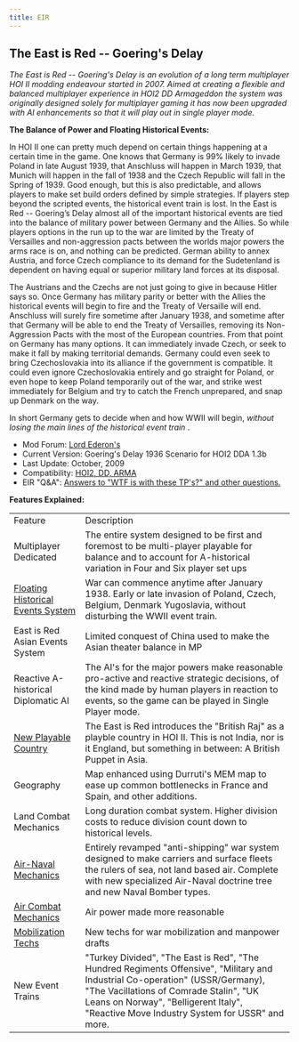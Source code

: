 ```yaml
---
title: EIR
---
```



##    **The East is Red -- Goering's Delay** 

*The East is Red -- Goering's Delay is an evolution of a long term
multiplayer HOI II modding endeavour started in 2007. Aimed at creating
a flexible and balanced multiplayer experience in HOI2 DD Armageddon the
system was originally designed solely for multiplayer gaming it has now
been upgraded with AI enhancements so that it will play out in single
player mode.*

**The Balance of Power and Floating Historical Events:**

In HOI II one can pretty much depend on certain things happening at a
certain time in the game. One knows that Germany is 99% likely to invade
Poland in late August 1939, that Anschluss will happen in March 1939,
that Munich will happen in the fall of 1938 and the Czech Republic will
fall in the Spring of 1939. Good enough, but this is also predictable,
and allows players to make set build orders defined by simple
strategies. If players step beyond the scripted events, the historical
event train is lost. In the East is Red -- Goering’s Delay almost all of
the important historical events are tied into the balance of military
power between Germany and the Allies. So while players options in the
run up to the war are limited by the Treaty of Versailles and
non-aggression pacts between the worlds major powers the arms race is
on, and nothing can be predicted. German ability to annex Austria, and
force Czech compliance to its demand for the Sudetenland is dependent on
having equal or superior military land forces at its disposal.

The Austrians and the Czechs are not just going to give in because
Hitler says so. Once Germany has military parity or better with the
Allies the historical events will begin to fire and the Treaty of
Versaille will end. Anschluss will surely fire sometime after January
1938, and sometime after that Germany will be able to end the Treaty of
Versailles, removing its Non-Aggression Pacts with the most of the
European countries. From that point on Germany has many options. It can
immediately invade Czech, or seek to make it fall by making territorial
demands. Germany could even seek to bring Czechoslovakia into its
alliance if the government is compatible. It could even ignore
Czechoslovakia entirely and go straight for Poland, or even hope to keep
Poland temporarily out of the war, and strike west immediately for
Belgium and try to catch the French unprepared, and snap up Denmark on
the way.

In short Germany gets to decide when and how WWII will begin, *without
losing the main lines of the historical event train* .

-   Mod Forum: [Lord
    Ederon's](http://forums.ederon.net/default.aspx?g=topics&f=55)
-   Current Version: Goering's Delay 1936 Scenario for HOI2 DDA 1.3b
-   Last Update: October, 2009
-   Compatibility: [HOI2, DD,
    ARMA](/wiki/Abbreviations#H "Abbreviations")
-   EIR "Q&A": [Answers to "WTF is with these TP's?" and other
    questions.](http://forums.ederon.net/default.aspx?g=posts&t=1707EIR:)

**Features Explained:**

|                                                                                           |                                                                                                                                                                                                                                                                    |
|-------------------------------------------------------------------------------------------|--------------------------------------------------------------------------------------------------------------------------------------------------------------------------------------------------------------------------------------------------------------------|
| Feature                                                                                   | Description                                                                                                                                                                                                                                                        |
| Multiplayer Dedicated                                                                     | The entire system designed to be first and foremost to be multi-player playable for balance and to account for A-historical variation in Four and Six player set ups                                                                                               |
| [Floating Historical Events System](http://forums.ederon.net/default.aspx?g=posts&t=1683) | War can commence anytime after January 1938. Early or late invasion of Poland, Czech, Belgium, Denmark Yugoslavia, without disturbing the WWII event train.                                                                                                        |
| East is Red Asian Events System                                                           | Limited conquest of China used to make the Asian theater balance in MP                                                                                                                                                                                             |
| Reactive A-historical Diplomatic AI                                                       | The AI's for the major powers make reasonable pro-active and reactive strategic decisions, of the kind made by human players in reaction to events, so the game can be played in Single Player mode.                                                               |
| [New Playable Country](http://forums.ederon.net/default.aspx?g=posts&t=1694)              | The East is Red introduces the "British Raj" as a playble country in HOI II. This is not India, nor is it England, but something in between: A British Puppet in Asia.                                                                                             |
| Geography                                                                                 | Map enhanced using Durruti's MEM map to ease up common bottlenecks in France and Spain, and other additions.                                                                                                                                                       |
| Land Combat Mechanics                                                                     | Long duration combat system. Higher division costs to reduce division count down to historical levels.                                                                                                                                                             |
| [Air-Naval Mechanics](http://img233.imageshack.us/img233/5972/tech4aa2.png)               | Entirely revamped "anti-shipping" war system designed to make carriers and surface fleets the rulers of sea, not land based air. Complete with new specialized Air-Naval doctrine tree and new Naval Bomber types.                                                 |
| [Air Combat Mechanics](http://forums.ederon.net/default.aspx?g=posts&t=1681)              | Air power made more reasonable                                                                                                                                                                                                                                     |
| [Mobilization Techs](http://forums.ederon.net/default.aspx?g=posts&t=1682)                | New techs for war mobilization and manpower drafts                                                                                                                                                                                                                 |
| New Event Trains                                                                          | "Turkey Divided", "The East is Red", "The Hundred Regiments Offensive", "Military and Industrial Co-operation" (USSR/Germany), "The Vacillations of Comrade Stalin", "UK Leans on Norway", "Belligerent Italy", "Reactive Move Industry System for USSR" and more. |
